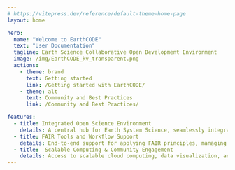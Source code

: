 ```yaml
---
# https://vitepress.dev/reference/default-theme-home-page
layout: home

hero:
  name: "Welcome to EarthCODE"
  text: "User Documentation"
  tagline: Earth Science Collaborative Open Development Environment
  image: /img/EarthCODE_kv_transparent.png
  actions:
    - theme: brand
      text: Getting started
      link: /Getting started with EarthCODE/
    - theme: alt
      text: Community and Best Practices
      link: /Community and Best Practices/

features:
  - title: Integrated Open Science Environment
    details: A central hub for Earth System Science, seamlessly integrating data, tools, and workflows with the Open Science Catalogue to enable discovery, iterative research development, and the publishing of results.
  - title: FAIR Tools and Workflow Support
    details: End-to-end support for applying FAIR principles, managing data, code, workflows, and documentation with advanced version control, automated pipelines, and publication tools to ensure reproducibility, reuse, and Open Science compliance.
  - title:  Scalable Computing & Community Engagement
    details: Access to scalable cloud computing, data visualization, and advanced processing tools, including machine learning model execution, while fostering collaboration through community forums, guides, and interactive dashboards, and ensuring long-term storage and persistent access to research outputs with DOIs..
---
```

